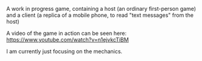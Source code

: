 A work in progress game, containing a host (an ordinary first-person game) and a client (a replica of a mobile phone, to read "text messages" from the host)

A video of the game in action can be seen here:
https://www.youtube.com/watch?v=n1ejvkcTiBM

I am currently just focusing on the mechanics.